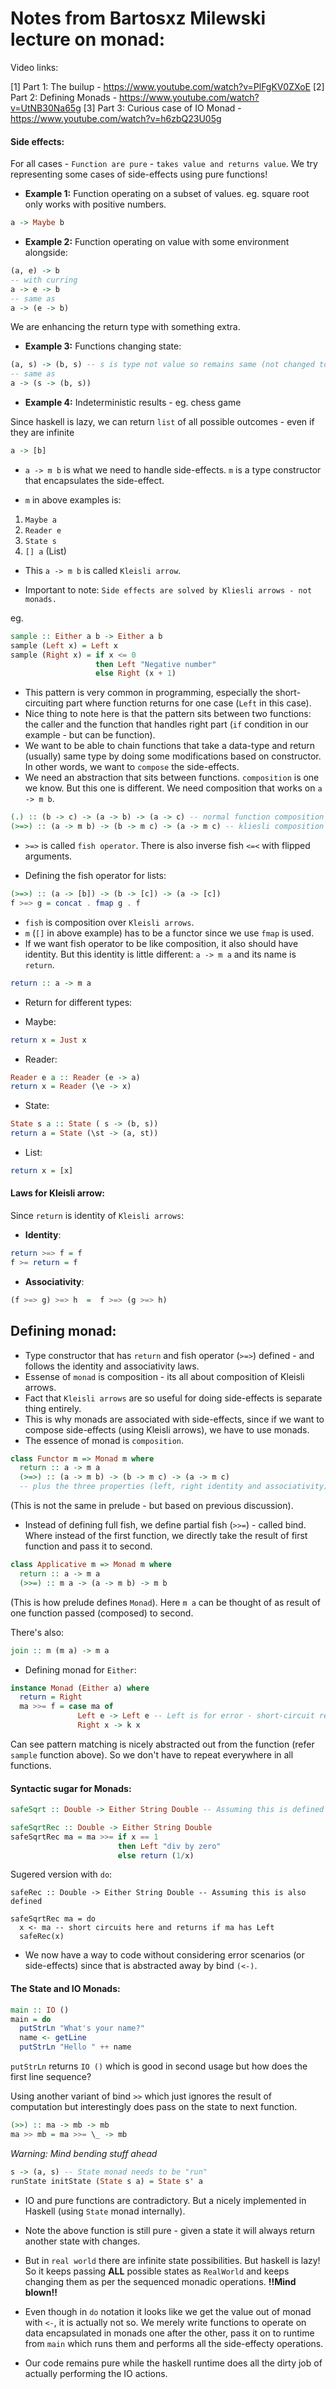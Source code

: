 # Notes from Bartosxz Milewski lecture on monad:

Video links:

[1] Part 1: The builup - https://www.youtube.com/watch?v=PlFgKV0ZXoE
[2] Part 2: Defining Monads - https://www.youtube.com/watch?v=UtNB30Na65g
[3] Part 3: Curious case of IO Monad - https://www.youtube.com/watch?v=h6zbQ23U05g


#### Side effects:

For all cases - `Function are pure` - `takes value and returns value`.
We try representing some cases of side-effects using pure functions!

* **Example 1:** Function operating on a subset of values.
  eg. square root only works with positive numbers.

```haskell
a -> Maybe b
```

* **Example 2:** Function operating on value with some environment alongside:

```haskell
(a, e) -> b
-- with curring
a -> e -> b
-- same as
a -> (e -> b)
```

We are enhancing the return type with something extra.

* **Example 3:** Functions changing state:

```haskell
(a, s) -> (b, s) -- s is type not value so remains same (not changed to s' - but value will change)
-- same as
a -> (s -> (b, s))
```

* **Example 4:** Indeterministic results - eg. chess game

Since haskell is lazy, we can return `list` of all possible outcomes - even if they are infinite

```haskell
a -> [b]
```

* `a -> m b` is what we need to handle side-effects. `m` is a type constructor that encapsulates the side-effect.

* `m` in above examples is:
1. `Maybe a`
2. `Reader e`
3. `State s`
4. `[] a` (List)

* This `a -> m b` is called `Kleisli arrow`.

* Important to note: `Side effects are solved by Kliesli arrows - not monads.`

eg.

```haskell
sample :: Either a b -> Either a b
sample (Left x) = Left x
sample (Right x) = if x <= 0
                   then Left "Negative number"
                   else Right (x + 1)
```

* This pattern is very common in programming, especially the short-circuiting part
  where function returns for one case (`Left` in this case).
* Nice thing to note here is that the pattern sits between two functions:
  the caller and the function that handles right part
  (`if` condition in our example - but can be function).
* We want to be able to chain functions that take a data-type and return (usually)
  same type by doing some modifications based on constructor.
  In other words, we want to `compose` the side-effects.
* We need an abstraction that sits between functions. `composition` is one we know.
  But this one is different. We need composition that works on `a -> m b`.

```haskell
(.) :: (b -> c) -> (a -> b) -> (a -> c) -- normal function composition
(>=>) :: (a -> m b) -> (b -> m c) -> (a -> m c) -- kliesli composition
```

* `>=>` is called `fish operator`. There is also inverse fish `<=<` with flipped arguments.

* Defining the fish operator for lists:

```haskell
(>=>) :: (a -> [b]) -> (b -> [c]) -> (a -> [c])
f >=> g = concat . fmap g . f
```

* `fish` is composition over `Kleisli arrows`.
* `m` (`[]` in above example) has to be a functor since we use `fmap` is used.
* If we want fish operator to be like composition, it also should have identity.
  But this identity is little different: `a -> m a` and its name is `return`.

```haskell
return :: a -> m a
```

* Return for different types:

- Maybe:

```haskell
return x = Just x
```

- Reader:

```haskell
Reader e a :: Reader (e -> a)
return x = Reader (\e -> x)
```

- State:

```haskell
State s a :: State ( s -> (b, s))
return a = State (\st -> (a, st))
```

- List:

```haskell
return x = [x]
```

#### Laws for Kleisli arrow:

Since `return` is identity of `Kleisli arrows`:

* **Identity**:

```haskell
return >=> f = f
f >= return = f
```

* **Associativity**:

```haskell
(f >=> g) >=> h  =  f >=> (g >=> h)
```

## Defining monad:

* Type constructor that has `return` and fish operator (`>=>`) defined -
  and follows the identity and associativity laws.
* Essense of `monad` is composition - its all about composition of Kleisli arrows.
* Fact that `Kleisli arrows` are so useful for doing side-effects is separate thing entirely.
* This is why monads are associated with side-effects, since if we want to
  compose side-effects (using Kleisli arrows), we have to use monads.
* The essence of monad is `composition`.

```haskell
class Functor m => Monad m where
  return :: a -> m a
  (>=>) :: (a -> m b) -> (b -> m c) -> (a -> m c)
  -- plus the three properties (left, right identity and associativity)
```
(This is not the same in prelude - but based on previous discussion).

* Instead of defining full fish, we define partial fish (`>>=`) - called bind.
  Where instead of the first function, we directly take the result of first function and pass it to second.

```haskell
class Applicative m => Monad m where
  return :: a -> m a
  (>>=) :: m a -> (a -> m b) -> m b
```
(This is how prelude defines `Monad`).
Here `m a` can be thought of as result of one function passed (composed) to second.

There's also:

```haskell
join :: m (m a) -> m a
```

* Defining monad for `Either`:

```haskell
instance Monad (Either a) where
  return = Right
  ma >>= f = case ma of
               Left e -> Left e -- Left is for error - short-circuit rest computation
               Right x -> k x
```

Can see pattern matching is nicely abstracted out from the function (refer `sample` function above).
So we don't have to repeat everywhere in all functions.

#### Syntactic sugar for Monads:

```haskell
safeSqrt :: Double -> Either String Double -- Assuming this is defined

safeSqrtRec :: Double -> Either String Double
safeSqrtRec ma = ma >>= if x == 1
                        then Left "div by zero"
                        else return (1/x)
```

Sugered version with `do`:

```
safeRec :: Double -> Either String Double -- Assuming this is also defined

safeSqrtRec ma = do
  x <- ma -- short circuits here and returns if ma has Left
  safeRec(x)
```

* We now have a way to code without considering error scenarios (or side-effects)
  since that is abstracted away by bind `(<-)`.

#### The State and IO Monads:

```haskell
main :: IO ()
main = do
  putStrLn "What's your name?"
  name <- getLine
  putStrLn "Hello " ++ name
```

`putStrLn` returns `IO ()` which is good in second usage but how does
the first line sequence?

Using another variant of bind `>>` which just ignores the result of computation
but interestingly does pass on the state to next function.

```haskell
(>>) :: ma -> mb -> mb
ma >> mb = ma >>= \_ -> mb
```

_Warning: Mind bending stuff ahead_

```haskell
s -> (a, s) -- State monad needs to be "run"
runState initState (State s a) = State s' a
```

* IO and pure functions are contradictory. But a nicely implemented in Haskell
  (using `State` monad internally).

* Note the above function is still pure - given a state it will always return
  another state with changes.

* But in `real world` there are infinite state possibilities. But haskell is lazy!
  So it keeps passing **ALL** possible states as `RealWorld` and keeps changing them
  as per the sequenced monadic operations. **!!Mind blown!!**

* Even though in `do` notation it looks like we get the value out of monad
  with `<-`, it is actually not so. We merely write functions to operate on data
  encapsulated in monads one after the other, pass it on to runtime from `main`
  which runs them and performs all the side-effecty operations.

* Our code remains pure while the haskell runtime does all the dirty job of
  actually performing the IO actions.
